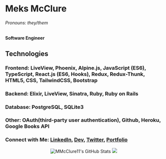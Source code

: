 <!--
**MMcClure11/MMcClure11** is a ✨ _special_ ✨ repository because its `README.md` (this file) appears on your GitHub profile.

Here are some ideas to get you started:

- 🔭 I’m currently working on ...
- 🌱 I’m currently learning ...
- 👯 I’m looking to collaborate on ...
- 🤔 I’m looking for help with ...
- 💬 Ask me about ...
- 📫 How to reach me: ...
- 😄 Pronouns: ...
- ⚡ Fun fact: ...
-->

# Meks McClure
###### Pronouns: they/them
**Software Engineer** 

## Technologies
### Frontend: LiveView, Phoenix, Alpine.js, JavaScript (ES6), TypeScript, React.js (ES6, Hooks), Redux, Redux-Thunk, HTML5, CSS, TailwindCSS, Bootstrap
### Backend: Elixir, LiveView, Sinatra, Ruby, Ruby on Rails
### Database: PostgreSQL, SQLite3
### Other: OAuth(third-party user authentication), Github, Heroku, Google Books API

###    Connect with Me: [LinkedIn](https://www.linkedin.com/in/megmcclure/), [Dev](https://dev.to/mmcclure11), [Twitter](https://twitter.com/MMcClure0100), [Portfolio](https://mmcclure-portfolio.netlify.app/)
<p align="center">
    <img 
        align = "center space-around"
        alt="MMcClure11's GitHub Stats"
        src="https://github-readme-stats.vercel.app/api?username=MMcClure11&show_icons=true"
    />
    <img 
        align="center space-around"
        src="https://github-readme-stats.vercel.app/api/top-langs/?username=MMcClure11&show_icons=true" 
    />
    </a>
</p>
